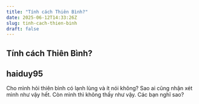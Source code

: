 ```yaml
---
title: "Tính cách Thiên Bình?"
date: 2025-06-12T14:33:26Z
slug: tinh-cach-thien-binh
draft: false
---
```


## Tính cách Thiên Bình?

## haiduy95

Cho mình hỏi thiên bình có lạnh lùng và ít nói không? Sao ai cũng nhận xét mình như vậy hết. Còn mình thì không thấy như vậy. Các bạn nghĩ sao?